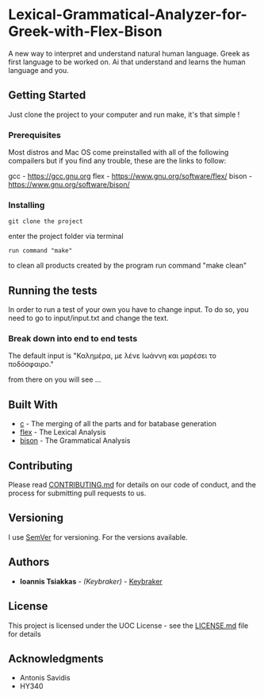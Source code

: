 # Lexical-Grammatical-Analyzer-for-Greek-with-Flex-Bison

A new way to interpret and understand natural human language.
Greek as first language to be worked on.
Ai that understand and learns the human language and you.

## Getting Started

Just clone the project to your computer and run make, it's that simple !

### Prerequisites

Most distros and Mac OS come preinstalled with all of the following compailers
but if you find any trouble, these are the links to follow:

gcc - https://gcc.gnu.org
flex - https://www.gnu.org/software/flex/
bison - https://www.gnu.org/software/bison/

### Installing

```
git clone the project

```
enter the project folder via terminal

```
run command "make"

```
to clean all products created by the program run command "make clean"

## Running the tests

In order to run a test of your own you have to change input. To do so,
you need to go to input/input.txt and change the text.

### Break down into end to end tests

The default input is "Καλημέρα, με λένε Ιωάννη και μαρέσει το ποδόσφαιρο."

from there on you will see 
...

## Built With

* [c](https://gcc.gnu.org/) - The merging of all the parts and for batabase generation
* [flex](https://www.gnu.org/software/flex/) - The Lexical Analysis
* [bison](https://www.gnu.org/software/bison/) - The Grammatical Analysis

## Contributing

Please read [CONTRIBUTING.md](https://gist.github.com/PurpleBooth/b24679402957c63ec426) for details on our code of conduct, and the process for submitting pull requests to us.

## Versioning

I use [SemVer](http://semver.org/) for versioning. For the versions available. 

## Authors

* **Ioannis Tsiakkas** - *(Keybraker)* - [Keybraker](https://github.com/keybraker)

## License

This project is licensed under the UOC License - see the [LICENSE.md](LICENSE.md) file for details

## Acknowledgments

* Antonis Savidis
* HY340
